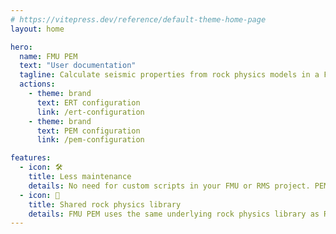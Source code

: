 ```yaml
---
# https://vitepress.dev/reference/default-theme-home-page
layout: home

hero:
  name: FMU PEM
  text: "User documentation"
  tagline: Calculate seismic properties from rock physics models in a FMU context.
  actions:
    - theme: brand
      text: ERT configuration
      link: /ert-configuration
    - theme: brand
      text: PEM configuration
      link: /pem-configuration

features:
  - icon: 🛠️
    title: Less maintenance
    details: No need for custom scripts in your FMU or RMS project. PEM is maintained centrally by Equinor, and available as pre-installert ERT forward models.
  - icon: 🤝
    title: Shared rock physics library
    details: FMU PEM uses the same underlying rock physics library as RokDoc plugins - ensuring consistent output across the software portfolio.
---
```

